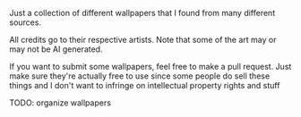 Just a collection of different wallpapers that I found from many different sources.

All credits go to their respective artists. Note that some of the art may or may not be AI generated.

If you want to submit some wallpapers, feel free to make a pull request. Just make sure they're actually free to use since some people do sell these things and I don't want to infringe on intellectual property rights and stuff

TODO: organize wallpapers
